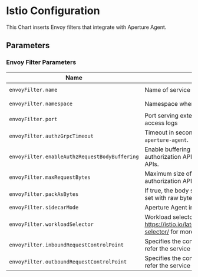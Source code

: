 # Istio Configuration

This Chart inserts Envoy filters that integrate with Aperture Agent.

## Parameters

### Envoy Filter Parameters

| Name                                          | Description                                                                                                                            | Value            |
| --------------------------------------------- | -------------------------------------------------------------------------------------------------------------------------------------- | ---------------- |
| `envoyFilter.name`                            | Name of service running `aperture-agent`                                                                                               | `aperture-agent` |
| `envoyFilter.namespace`                       | Namespace where `aperture-agent` is running                                                                                            | `aperture-agent` |
| `envoyFilter.port`                            | Port serving external authorization API and for streaming access logs                                                                  | `8080`           |
| `envoyFilter.authzGrpcTimeout`                | Timeout in seconds to authorization requests made to `aperture-agent`.                                                                 | `0.25s`          |
| `envoyFilter.enableAuthzRequestBodyBuffering` | Enable buffering request body that is sent over external authorization API. Note: This might break some streaming APIs.                | `true`           |
| `envoyFilter.maxRequestBytes`                 | Maximum size of request that is sent over external authorization API                                                                   | `8192`           |
| `envoyFilter.packAsBytes`                     | If true, the body sent to the external authorization service is set with raw bytes.                                                    | `false`          |
| `envoyFilter.sidecarMode`                     | Aperture Agent installed using the Sidecar mode                                                                                        | `false`          |
| `envoyFilter.workloadSelector`                | Workload selector for Istio EnvoyFilter. Refer https://istio.io/latest/docs/reference/config/type/workload-selector/ for more details. | `{}`             |
| `envoyFilter.inboundRequestControlPoint`      | Specifies the control point for inbound requests, used to refer the service in Aperture Policy.                                        | `nil`            |
| `envoyFilter.outboundRequestControlPoint`     | Specifies the control point for outbound requests, used to refer the service in Aperture Policy.                                       | `nil`            |
